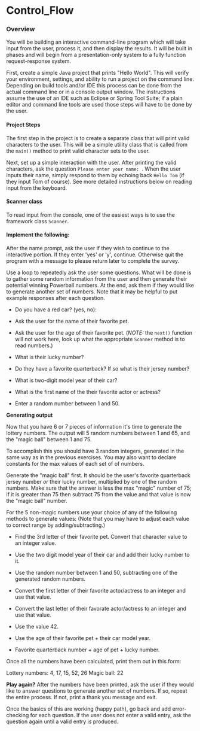 # Control_Flow

### Overview
You will be building an interactive command-line program which will take input from the user, process it, and then display the results.  It will be built in phases and will begin from a presentation-only system to a fully function request-response system.  

First, create a simple Java project that prints "Hello World".  This will verify your environment, settings, and ability to run a project on the command line.  Depending on build tools and/or IDE this process can be done from the actual command line or in a console output window.  The instructions assume the use of an IDE such as Eclipse or Spring Tool Suite; if a plain editor and command line tools are used those steps will have to be done by the user.  

#### Project Steps
The first step in the project is to create a separate class that will print valid characters to the user.  This will be a simple utility class that is called from the `main()` method to print valid character sets to the user.  

Next, set up a simple interaction with the user.  After printing the valid characters, ask the question `Please enter your name: `.  When the user inputs their name, simply respond to them by echoing back `Hello Tom` (if they input Tom of course). See more detailed instructions below on reading input from the keyboard.

#### Scanner class
To read input from the console, one of the easiest ways is to use the framework class `Scanner`. 

#### Implement the following:  

After the name prompt, ask the user if they wish to continue to the interactive portion. If they enter 'yes' or 'y', continue.  Otherwise quit the program with a message to please return later to complete the survey.  

Use a loop to repeatedly ask the user some questions. What will be done is to gather some random information from the user and then generate their potential winning Powerball numbers.  At the end, ask them if they would like to generate another set of numbers.  Note that it may be helpful to put example responses after each question.


  * Do you have a red car? (yes, no):

  * Ask the user for the name of their favorite pet.  

  * Ask the user for the age of their favorite pet. (*NOTE:* the `next()` function will not work here, look up what the appropriate `Scanner` method is to read numbers.)  

  * What is their lucky number?

  * Do they have a favorite quarterback?  If so what is their jersey number?  

  * What is two-digit model year of their car?

  * What is the first name of the their favorite actor or actress?  

  * Enter a random number between 1 and 50.

**Generating output** 

Now that you have 6 or 7 pieces of information it's time to generate the lottery numbers.  The output will 5 random numbers between 1 and 65, and the "magic ball" between 1 and 75.

To accomplish this you should have 3 random integers, generated in the same way as in the previous exercises.  You may also want to declare constants for the max values of each set of of numbers.   

Generate the "magic ball" first.  It should be the user's favorite quarterback jersey number *or* their lucky number, multiplied by one of the random numbers.  Make sure that the answer is less the max "magic" number of 75; if it is greater than 75 then subtract 75 from the value and that value is now the "magic ball" number.  

For the 5 non-magic numbers use your choice of any of the following methods to generate values: (Note that you may have to adjust each value to correct range by adding/subtracting.)

  * Find the 3rd letter of their favorite pet.  Convert that character value to an integer value.

  * Use the two digit model year of their car and add their lucky number to it.

  * Use the random number between 1 and 50, subtracting one of the generated random numbers.
  
  * Convert the first letter of their favorite actor/actress to an integer and use that value.

  * Convert the last letter of their favorate actor/actress to an integer and use that value.

  * Use the value 42.

  * Use the age of their favorite pet + their car model year.

  * Favorite quarterback number + age of pet + lucky number.

Once all the numbers have been calculated, print them out in this form:

  Lottery numbers: 4, 17, 15, 52, 26  Magic ball: 22


**Play again?**
After the numbers have been printed, ask the user if they would like to answer questions to generate another set of numbers.  If so, repeat the entire process.  If not, print a thank you message and exit.  


Once the basics of this are working (happy path), go back and add error-checking for each question.  If the user does not enter a valid entry, ask the question again until a valid entry is produced.

